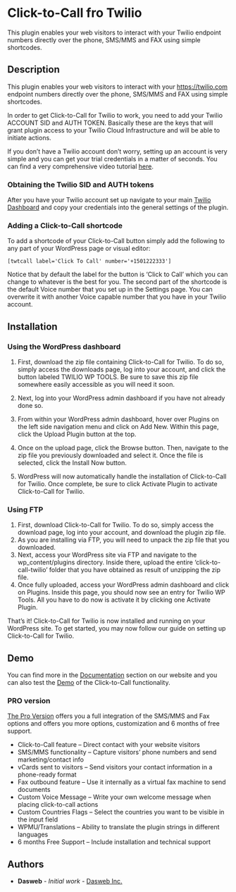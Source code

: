 # Click-to-Call fro Twilio

This plugin enables your web visitors to interact with your Twilio endpoint numbers directly over the phone, SMS/MMS and FAX using simple shortcodes.

## Description

This plugin enables your web visitors to interact with your https://twilio.com endpoint numbers directly over the phone, SMS/MMS and FAX using simple shortcodes.

In order to get Click-to-Call for Twilio to work, you need to add your Twilio ACCOUNT SID and AUTH TOKEN. Basically these are the keys that will grant plugin access to your Twilio Cloud Infrastructure and will be able to initiate actions.

If you don’t have a Twilio account don’t worry, setting up an account is very simple and you can get your trial credentials in a matter of seconds. You can find a very comprehensive video tutorial [here](https://twilio.dasweb.ca/general-settings/).

<h3>Obtaining the Twilio SID and AUTH tokens</h3>

After you have your Twilio account set up navigate to your main [Twilio Dashboard](https://www.twilio.com/console) and copy your credentials into the general settings of the plugin.

<h3>Adding a Click-to-Call shortcode</h3>

To add a shortcode of your Click-to-Call button simply add the following to any part of your WordPress page or visual editor:

```
[twtcall label='Click To Call' number='+1501222333']
```
Notice that by default the label for the button is ‘Click to Call’ which you can change to whatever is the best for you. The second part of the shortcode is the default Voice number that you set up in the Settings page. You can overwrite it with another Voice capable number that you have in your Twilio account.



## Installation

<h3>Using the WordPress dashboard</h3>

1. First, download the zip file containing Click-to-Call for Twilio. To do so, simply access the downloads page, log into your account, and click the button labeled TWILIO WP TOOLS. Be sure to save this zip file somewhere easily accessible as you will need it soon.

2. Next, log into your WordPress admin dashboard if you have not already done so.
3. From within your WordPress admin dashboard, hover over Plugins on the left side navigation menu and click on Add New. Within this page, click the Upload Plugin button at the top.
4. Once on the upload page, click the Browse button. Then, navigate to the zip file you previously downloaded and select it. Once the file is selected, click the Install Now button.
5. WordPress will now automatically handle the installation of Click-to-Call for Twilio. Once complete, be sure to click Activate Plugin to activate Click-to-Call for Twilio.

<h3>Using FTP</h3>

1. First, download Click-to-Call for Twilio. To do so, simply access the download page, log into your account, and download the plugin zip file.
2. As you are installing via FTP, you will need to unpack the zip file that you downloaded.
3. Next, access your WordPress site via FTP and navigate to the wp_content/plugins directory. Inside there, upload the entire ‘click-to-call-twilio’ folder that you have obtained as result of unzipping the zip file.
4. Once fully uploaded, access your WordPress admin dashboard and click on Plugins. Inside this page, you should now see an entry for Twilio WP Tools. All you have to do now is activate it by clicking one Activate Plugin.

That’s it! Click-to-Call for Twilio is now installed and running on your WordPress site. To get started, you may now follow our guide on setting up Click-to-Call for Twilio.

## Demo

You can find more in the [Documentation](https://twilio.dasweb.ca/documentation) section on our website and you can also test the [Demo](https://twilio.dasweb.ca/click-to-call-for-wordpress/) of the Click-to-Call functionality.

### PRO version

[The Pro Version](https://twilio.dasweb.ca/shop/twilio-wordpress-tools-pro/) offers you a full integration of the SMS/MMS and Fax options and offers you more options, customization and 6 months of free support.

* Click-to-Call feature – Direct contact with your website visitors
* SMS/MMS functionality – Capture visitors’ phone numbers and send marketing/contact info
* vCards sent to visitors – Send visitors your contact information in a phone-ready format
* Fax outbound feature – Use it internally as a virtual fax machine to send documents
* Custom Voice Message – Write your own welcome message when placing click-to-call actions
* Custom Countries Flags – Select the countries you want to be visible in the input field
* WPMU/Translations – Ability to translate the plugin strings in different languages
* 6 months Free Support – Include installation and technical support


## Authors

* **Dasweb** - *Initial work* - [Dasweb Inc.](https://dasweb.ca)



